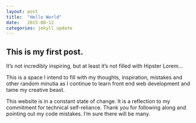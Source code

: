 ```yaml
---
layout: post
title:  "Hello World"
date:   2015-08-12
categories: jekyll update
---
```


## This is my first post.
It’s not incredibly inspiring, but at least it’s not filled with Hipster Lorem…

This is a space I intend to fill with my thoughts, inspiration, mistakes and other random minutia as I continue to learn front end web development and tame my creative beast.

This website is in a constant state of change. It is a reflection to my commitment for technical self-reliance. Thank you for following along and pointing out my code mistakes. I’m sure there will be many.
